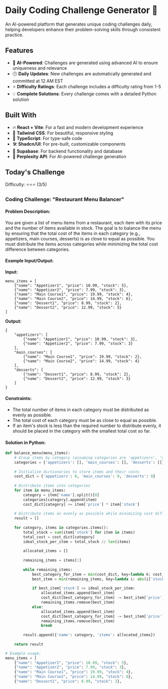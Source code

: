 # Daily Coding Challenge Generator 🚀

An AI-powered platform that generates unique coding challenges daily, helping developers enhance their problem-solving skills through consistent practice.

## Features

- 🤖 **AI-Powered**: Challenges are generated using advanced AI to ensure uniqueness and relevance
- 🕒 **Daily Updates**: New challenges are automatically generated and committed at 12 AM EST
- ⭐ **Difficulty Ratings**: Each challenge includes a difficulty rating from 1-5
- 💡 **Complete Solutions**: Every challenge comes with a detailed Python solution

## Built With

- 🔥 **React + Vite**: For a fast and modern development experience
- 🎨 **Tailwind CSS**: For beautiful, responsive styling
- 🔷 **TypeScript**: For type-safe code
- 🛠️ **Shadcn/UI**: For pre-built, customizable components
- 🔌 **Supabase**: For backend functionality and database
- 🤖 **Perplexity API**: For AI-powered challenge generation

## Today's Challenge

Difficulty: ⭐⭐⭐ (3/5)

### Coding Challenge: "Restaurant Menu Balancer"

#### Problem Description:
You are given a list of menu items from a restaurant, each item with its price and the number of items available in stock. The goal is to balance the menu by ensuring that the total cost of the items in each category (e.g., appetizers, main courses, desserts) is as close to equal as possible. You must distribute the items across categories while minimizing the total cost difference between categories.

#### Example Input/Output:

**Input:**
```
menu_items = [
    {"name": "Appetizer1", "price": 10.99, "stock": 5},
    {"name": "Appetizer2", "price": 7.99, "stock": 3},
    {"name": "Main Course1", "price": 19.99, "stock": 4},
    {"name": "Main Course2", "price": 14.99, "stock": 6},
    {"name": "Dessert1", "price": 8.99, "stock": 2},
    {"name": "Dessert2", "price": 12.99, "stock": 5}
]
```

**Output:**
```
{
    "appetizers": [
        {"name": "Appetizer1", "price": 10.99, "stock": 3},
        {"name": "Appetizer2", "price": 7.99, "stock": 3}
    ],
    "main_courses": [
        {"name": "Main Course1", "price": 19.99, "stock": 2},
        {"name": "Main Course2", "price": 14.99, "stock": 4}
    ],
    "desserts": [
        {"name": "Dessert1", "price": 8.99, "stock": 2},
        {"name": "Dessert2", "price": 12.99, "stock": 3}
    ]
}
```

#### Constraints:
- The total number of items in each category must be distributed as evenly as possible.
- The total cost of each category must be as close to equal as possible.
- If an item's stock is less than the required number to distribute evenly, it should be placed in the category with the smallest total cost so far.

#### Solution in Python:

```python
def balance_menu(menu_items):
    # Group items by category (assuming categories are 'appetizers', 'main_courses', 'desserts')
    categories = {'appetizers': [], 'main_courses': [], 'desserts': []}
    
    # Initialize dictionaries to store items and their costs
    cost_dict = {'appetizers': 0, 'main_courses': 0, 'desserts': 0}
    
    # Distribute items into categories
    for item in menu_items:
        category = item['name'].split()[0]
        categories[category].append(item)
        cost_dict[category] += item['price'] * item['stock']
    
    # Distribute items as evenly as possible while minimizing cost difference
    result = []
    
    for category, items in categories.items():
        total_stock = sum(item['stock'] for item in items)
        total_cost = cost_dict[category]
        ideal_stock_per_item = total_stock // len(items)
        
        allocated_items = []
        
        remaining_items = items[:]
        
        while remaining_items:
            best_category_for_item = min(cost_dict, key=lambda k: cost_dict[k] / len(categories[k]))
            best_item = min(remaining_items, key=lambda i: abs(i['stock'] - ideal_stock_per_item))
            
            if best_item['stock'] <= ideal_stock_per_item:
                allocated_items.append(best_item)
                cost_dict[best_category_for_item] -= best_item['price']
                remaining_items.remove(best_item)
            else:
                allocated_items.append(best_item)
                cost_dict[best_category_for_item] -= best_item['price']
                remaining_items.remove(best_item)
                break
        
        result.append({'name': category, 'items': allocated_items})
    
    return result

# Example usage:
menu_items = [
    {"name": "Appetizer1", "price": 10.99, "stock": 5},
    {"name": "Appetizer2", "price": 7.99, "stock": 3},
    {"name": "Main Course1", "price": 19.99, "stock": 4},
    {"name": "Main Course2", "price": 14.99, "stock": 6},
    {"name": "Dessert1", "price": 8.99, "stock": 2},
   